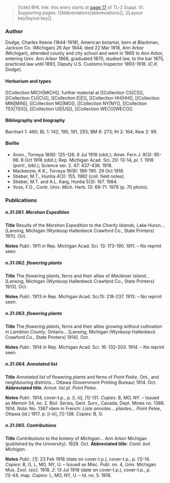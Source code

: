 > [!cite] BHL link: this entry starts at [page 17](https://www.biodiversitylibrary.org/item/103835#page/27/mode/1up) of TL-2 Suppl. VI.
> Supporting pages: [[Abbreviations|abbreviations]], [[Layout key|layout key]].

### Author

Dodge, Charles Keene (1844-1918), American botanist, born at Blackman, Jackson Co. (Michigan) 26 Apr 1844, died 22 Mar 1918, Ann Arbor (Michigan), attended county and city school and went in 1865 to Ann Arbor, entering Univ. Ann Arbor 1866, graduated 1870, studied law, to the bar 1875, practiced law until 1893, Deputy U.S. Customs Inspector 1893-1918. (*C.K. Dodge*).

#### Herbarium and types

[[Collection MICH|MICH]], further material at [[Collection CS|CS]], [[Collection CU|CU]], [[Collection E|E]], [[Collection HH|HH]], [[Collection MIN|MIN]], [[Collection MO|MO]], [[Collection NY|NY]], [[Collection TEX|TEX]], [[Collection US|US]], [[Collection WECO|WECO]].

#### Bibliography and biography

Barnhart 1: 460; BL 1: 142, 190, 191, 293; BM 6: 273; IH 2: 164; Kew 2: 99.

#### Biofile

- Anon., Torreya 18(6): 125-126. 8 Jul 1918 (obit.); Amer. Fern J. 8(3): 95-96. 8 Oct 1918 (obit.); Rep. Michigan Acad. Sci. 20: 13-14, *pl. 1.* 1918 (portr., bibl.); Science ser. 2. 47: 437-438. 1918.
- Mackenzie, K.K., Torreya 18(9): 188-190. 29 Oct 1918.
- Stieber, M.T., Huntia 4(3): 155. 1982 (coll. field notes).
- Stieber, M.T. and A.L. Karg, Huntia 5(3): 167. 1984.
- Voss, F.G., Contr. Univ. Mich. Herb. 13: 69-71. 1978 (p. 70 photo).

### Publications

##### n.31.061. Mershon Expedition

**Title**
Results of the *Mershon Expedition* to the *Charity Islands*, Lake Huron... \[Lansing, Michigan (Wynkoop Hallenbeck Crawford Co., State Printers) 1911\]. Oct.

**Notes**
*Publ*.: 1911 *in* Rep. Michigan Acad. Sci. 13: 173-190. 1911. – No reprint seen.

##### n.31.062. flowering plants

**Title**
The *flowering plants*, ferns and their allies of *Mackinac Island*... \[Lansing, Michigan (Wynkoop Hallenbeck Crawfprd Co., State Printers) 1913\]. Oct.

**Notes**
*Publ*.: 1913 *in* Rep. Michigan Acad. Sci.15: 218-237. 1913. – No reprint seen.

##### n.31.063. flowering plants

**Title**
The *flowering plants*, ferns and their allies growing without cultivation in *Lambton County*, Ontario... \[Lansing, Michigan (Wynkoop Hallenbeck Crawford Co., State Printers) 1914\]. Oct.

**Notes**
*Publ*.: 1914 *in* Rep. Michigan Acad. Sci. 16: 132-203. 1914. – No reprint seen.

##### n.31.064. Annotated list

**Title**
*Annotated list* of flowering *plants* and ferns of *Point Pelée*, Ont., and neighbouring districts... Ottawa (Government Printing Bureau) 1914. Oct.
**Abbreviated title**: *Annot. list pl. Point Pelée*.

**Notes**
*Publ*.: 1914, cover-t.p., p. \[i, iii\], \[1\]-131. *Copies*: B, MO, NY. – Issued as Memoir 54, no. 2. Biol. Series, Geol. Surv., Canada, Dept. Mines no. 1366. 1914.
*Note*: No. 1367 idem in French: *Liste annotée... plantes... Point Pelée*, Ottawa (id.) 1917. p. \[i-iii\], \[1\]-138. *Copies*: B, G.

##### n.31.065. Contributions

**Title**
*Contributions* to the *botany* of *Michigan*... Ann Arbor Michigan (published by the University). 1928. Oct.
**Abbreviated title**: *Contr. bot. Michigan*.

**Notes**
*Publ*.: \[*1*\]: 23 Feb 1918 (date on cover-t.p.), cover-t.p., p. \[1\]-14. *Copies*: B, G, L, MO, NY, U. – Issued as Misc. Publ. no. 4, Univ. Michigan Mus. Zool. (sic). 1918.
*2*: 13 Jul 1918 (date on cover-t.p.), cover-t.p., p. \[1\]-44, map. *Copies*: L, MO, NY, U. – Id. no. 5. 1918.

